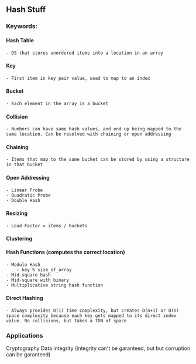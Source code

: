 ## Hash Stuff

### Keywords:
#### Hash Table
	- DS that stores unordered items into a location in an array
#### Key
	- First item in key pair value, used to map to an index
#### Bucket
	- Each element in the array is a bucket
#### Collision
	- Numbers can have same hash values, and end up being mapped to the same location. Can be resolved with chaining or open addressing
#### Chaining
	- Items that map to the same bucket can be stored by using a structure in that bucket
#### Open Addressing
	- Linear Probe 
	- Quadratic Probe
	- Double Hash
#### Resizing
	- Load Factor = items / buckets
#### Clustering
#### Hash Functions (computes the correct location)
	- Modulo Hash
		- key % size_of_array
	- Mid-square hash
	- Mid-square with binary
	- Multiplicative string hash function
#### Direct Hashing
	- Always provides O(1) time complexity, but creates O(n+1) or O(n) space complexity because each key gets mapped to its direct index value. No collisions, but takes a TON of space

### Applications
Cryptography
Data integrity (integrity can't be garanteed, but but corruption can be garanteed)